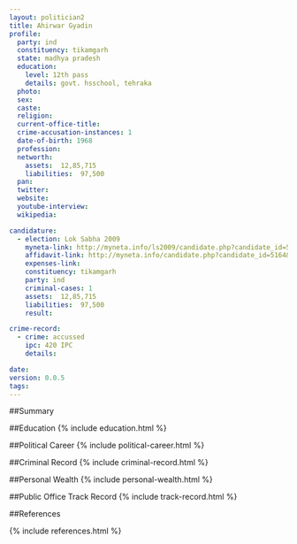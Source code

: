 ```yaml
---
layout: politician2
title: Ahirwar Gyadin
profile: 
  party: ind
  constituency: tikamgarh
  state: madhya pradesh
  education: 
    level: 12th pass
    details: govt. hsschool, tehraka
  photo: 
  sex: 
  caste: 
  religion: 
  current-office-title: 
  crime-accusation-instances: 1
  date-of-birth: 1968
  profession: 
  networth: 
    assets:  12,85,715
    liabilities:  97,500
  pan: 
  twitter: 
  website: 
  youtube-interview: 
  wikipedia: 

candidature: 
  - election: Lok Sabha 2009
    myneta-link: http://myneta.info/ls2009/candidate.php?candidate_id=5164
    affidavit-link: http://myneta.info/candidate.php?candidate_id=5164&scan=original
    expenses-link: 
    constituency: tikamgarh 
    party: ind
    criminal-cases: 1
    assets:  12,85,715
    liabilities:  97,500
    result:  

crime-record: 
  - crime: accussed
    ipc: 420 IPC
    details:    

date: 
version: 0.0.5
tags: 
---
```

##Summary


##Education
{% include education.html %}


##Political Career
{% include political-career.html %}


##Criminal Record
{% include criminal-record.html %}


##Personal Wealth
{% include personal-wealth.html %}


##Public Office Track Record
{% include track-record.html %}


##References


{% include references.html %}